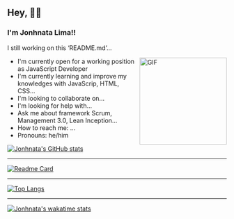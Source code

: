 
## Hey, 👋🏼
### I'm Jonhnata Lima!!

I still working on this &lsquo;README.md&rsquo;...

<img width="200" alt="GIF" align="right" src="https://media0.giphy.com/media/TFUd6cS3rc4qcaS5T8/giphy.gif" >



- I'm currently open for a working position as JavaScript Developer
- I'm currently learning and improve my knowledges with JavaScrip, HTML, CSS...
- I'm looking to collaborate on...
- I'm looking for help with...
- Ask me about framework Scrum, Management 3.0, Lean Inception...
- How to reach me: ...
- Pronouns: he/him

[![Jonhnata's GitHub stats](https://github-readme-stats.vercel.app/api?username=jonhnatalima&theme=chartreuse-dark&show_icons=true&count_private=true)](https://github.com/jonhnatalima)

----------------------------

[![Readme Card](https://github-readme-stats.vercel.app/api/pin/?username=jonhnatalima&repo=countdown-timer&show_owner=true&theme=chartreuse-dark)](https://github.com/jonhnatalima/countdown-timer)

----------------------------

[![Top Langs](https://github-readme-stats.vercel.app/api/top-langs/?username=jonhnatalima&theme=chartreuse-dark&layout=compact)](https://github.com/jonhnatalima)

----------------------------

[![Jonhnata's wakatime stats](https://github-readme-stats.vercel.app/api/wakatime?username=jonhnatalima&theme=chartreuse-dark)](https://github.com/jonhnatalima)
